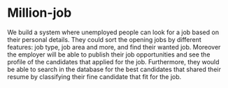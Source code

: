 # Million-job
We build a system where unemployed people can look for a job based on their personal details. They could sort the opening jobs by different features: job type,  job area and more, and find their wanted job. Moreover the employer will be able to publish their job opportunities and see the profile of the candidates that applied for the job. Furthermore,  they would be able to search in the database for the best candidates that shared their resume by classifying their fine candidate that fit for the job.
